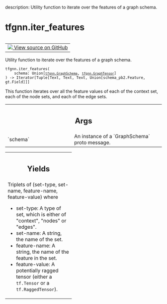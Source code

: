 description: Utility function to iterate over the features of a graph schema.

<div itemscope itemtype="http://developers.google.com/ReferenceObject">
<meta itemprop="name" content="tfgnn.iter_features" />
<meta itemprop="path" content="Stable" />
</div>

# tfgnn.iter_features

<!-- Insert buttons and diff -->

<table class="tfo-notebook-buttons tfo-api nocontent" align="left">
<td>
  <a target="_blank" href="https://github.com/tensorflow/gnn/tree/master/tensorflow_gnn/graph/schema_utils.py#L176-L203">
    <img src="https://www.tensorflow.org/images/GitHub-Mark-32px.png" />
    View source on GitHub
  </a>
</td>
</table>



Utility function to iterate over the features of a graph schema.

<pre class="devsite-click-to-copy prettyprint lang-py tfo-signature-link">
<code>tfgnn.iter_features(
    schema: Union[<a href="../tfgnn/GraphSchema.md"><code>tfgnn.GraphSchema</code></a>, <a href="../tfgnn/GraphTensor.md"><code>tfgnn.GraphTensor</code></a>]
) -> Iterator[Tuple[Text, Text, Text, Union[schema_pb2.Feature, gt.Field]]]
</code></pre>



<!-- Placeholder for "Used in" -->

This function iterates over all the feature values of each of the context set,
each of the node sets, and each of the edge sets.

<!-- Tabular view -->
 <table class="responsive fixed orange">
<colgroup><col width="214px"><col></colgroup>
<tr><th colspan="2"><h2 class="add-link">Args</h2></th></tr>

<tr>
<td>
`schema`
</td>
<td>
An instance of a `GraphSchema` proto message.
</td>
</tr>
</table>



<!-- Tabular view -->
 <table class="responsive fixed orange">
<colgroup><col width="214px"><col></colgroup>
<tr><th colspan="2"><h2 class="add-link">Yields</h2></th></tr>
<tr class="alt">
<td colspan="2">
Triplets of (set-type, set-name, feature-name, feature-value) where

* set-type: A type of set, which is either of "context", "nodes" or "edges".
* set-name: A string, the name of the set.
* feature-name: A string, the name of the feature in the set.
* feature-value: A potentially ragged tensor (either a `tf.Tensor` or a
  `tf.RaggedTensor`).
</td>
</tr>

</table>


